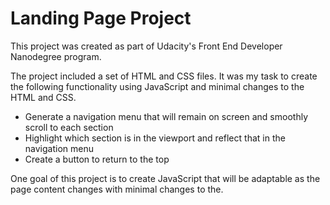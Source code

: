 # Landing Page Project

This project was created as part of Udacity's Front End Developer Nanodegree program.

The project included a set of HTML and CSS files. It was my task to create the following functionality using JavaScript and minimal changes to the HTML and CSS.

<ul>
<li>Generate a navigation menu that will remain on screen and smoothly scroll to each section</li>
<li>Highlight which section is in the viewport and reflect that in the navigation menu</li>
<li>Create a button to return to the top</li>
</ul>

One goal of this project is to create JavaScript that will be adaptable as the page content changes with minimal changes to the.
